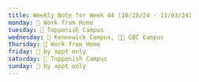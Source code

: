 ```yaml
---
title: Weekly Note for Week 44 (10/28/24 - 11/03/24)
monday: 🏡 Work from Home
tuesday: 🏫 Toppenish Campus
wednesday: 🏫 Kennewick Campus, 🌃🏫 CBC Campus
thursday: 🏡 Work from Home
friday: 🫥 by appt only
saturday: 🏫 Toppenish Campus
sunday: 🫥 by appt only
---
```

